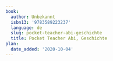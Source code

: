 ```yaml
---
book:
  author: Unbekannt
  isbn13: '9783589223237'
  language: de
  slug: pocket-teacher-abi-geschichte
  title: Pocket Teacher Abi, Geschichte
plan:
  date_added: '2020-10-04'
---
```

